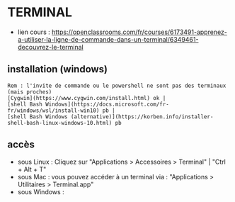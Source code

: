 # TERMINAL

* lien cours : https://openclassrooms.com/fr/courses/6173491-apprenez-a-utiliser-la-ligne-de-commande-dans-un-terminal/6349461-decouvrez-le-terminal

## installation (windows)
    Rem : l'invite de commande ou le powershell ne sont pas des terminaux (mais proches)  
    [Cygwin](https://www.cygwin.com/install.html) ok |
    [shell Bash Windows](https://docs.microsoft.com/fr-fr/windows/wsl/install-win10) pb |
    [shell Bash Windows (alternative)](https://korben.info/installer-shell-bash-linux-windows-10.html) pb

## accès
* sous Linux : Cliquez sur "Applications > Accessoires > Terminal" | "Ctrl + Alt + T"  
* sous Mac : vous pouvez accéder à un terminal via : "Applications > Utilitaires > Terminal.app"  
* sous Windows :  
